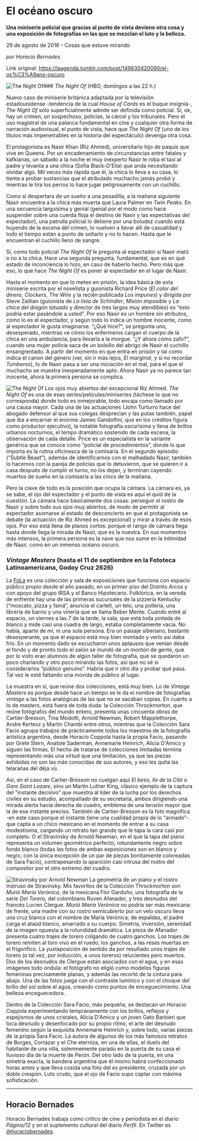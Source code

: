 # El océano oscuro

**Una miniserie policial que gracias al punto de vista deviene otra cosa y una exposición de fotografías en las que se mezclan el luto y la belleza.**

29 de agosto de 2016 - Cosas que estuve mirando

_por Horacio Bernades_

Link original: https://laagenda.tumblr.com/post/149630420090/el-oc%C3%A9ano-oscuro

![The Night Of](https://64.media.tumblr.com/682ec7d115e8f8718c7ce78b43207d73/tumblr_inline_pjzw2yIOVb1t6q87u_500.jpg)### *The Night Of* (HBO, domingos a las 22 h.)

Nuevo caso de miniserie británica adaptada por la televisión estadounidense -tendencia de la cual *House of Cards* es el buque insignia-, *The Night Of* sólo superficialmente admite ser definida como policial. Sí, ok, hay un crimen, un sospechoso, policías, la cárcel y los tribunales. Pero el uso magistral de una palanca fundamental en cine y cualquier otra forma de narración audiovisual, el punto de vista, hace que *The Night Of* (uno de los títulos más impenetrables en la historia del espectáculo) devenga otra cosa.

El protagonista es Nasir Khan (Riz Ahmed), universitario hijo de paquis que vive en Queens. Por un encadenamiento de circunstancias entre fatales y kafkianas, un sábado a la noche el muy inexperto Nasir le roba el taxi al padre y levanta a una chica (Sofia Black-D'Elia) que anda necesitando olvidar algo. Mil veces más rápida que él, la chica lo lleva a su casa, lo tienta a probar sustancias que el atribulado muchacho jamás probó y mientras le tira los perros lo hace jugar peligrosamente con un cuchillo.

Como si despertara de un sueño a una pesadilla, a la mañana siguiente Nasir encuentra a la chica más muerta que Laura Palmer en *Twin Peaks*. En una secuencia larguísima y genial (genial por el modo como hace suspender sobre una cuerda floja el destino de Nasir y las expectativas del espectador), una patrulla policial lo detiene por una boludez cuando está huyendo de la escena del crimen, lo vuelven a llevar allí de casualidad y todo el tiempo están a punto de soltarlo y no lo hacen. Hasta que le encuentran el cuchillo lleno de sangre.

Sí, como todo policial *The Night Of* le pregunta al espectador si Nasir mató o no a la chica. Hace una segunda pregunta, fundamental, que es en qué estado de inconciencia lo hizo, en caso de haberlo hecho. Pero más que eso, lo que hace *The Night Of* es poner al espectador en el lugar de Nasir. 

Hasta el momento en que lo meten en prisión, la idea básica de esta miniserie escrita por el novelista y guionista Richard Price (*El color del dinero*, *Clockers*, *The Wire* y la recién publicada *Los impunes*) y dirigida por Steve Zaillian (guionista de *La lista de Schindler*, *Misión imposible* y *La chica del dragón tatuado* y director de tres largos muy atendibles) es “esto podría estar pasándole a usted”. Por eso Nasir es un hombre sin atributos, como lo es el espectador, y según todo lo indica un hombre inocente, como al espectador le gusta imaginarse. “¿Qué hice?”, se pregunta uno, desesperado, mientras ve cómo los enfermeros cargan el cuerpo de la chica en una ambulancia, para llevarla a la morgue. “¿Y ahora cómo zafo?”, cuando una mujer policía saca de un bolsillo del abrigo de Nasir el cuchillo ensangrentado. A partir del momento en que entra en prisión y tal como indica el canon del género (ver, sin ir más lejos, *El marginal*, y si no recordar *Tumberos*), lo de Nasir pasa a ser una iniciación en el mal, para el que el muchacho se muestra inesperadamente apto. Ahora Nasir ya no parece tan inocente, ahora la primera persona se complica.

![The Night Of](https://64.media.tumblr.com/682ec7d115e8f8718c7ce78b43207d73/tumblr_inline_pjzw2yIOVb1t6q87u_500.jpg) Los ojos muy abiertos del excepcional Riz Ahmed. *The Night Of* es una de esas series/películas/miniseries (táchese lo que no corresponda) donde todo es inmejorable, todo encaja como llamado por una causa mayor. Cada una de las actuaciones (John Turturro hace del abogado defensor al que sus colegas desprecian y las putas también, papel que iba a encarnar el enorme James Gandolfini, que en los créditos figura como productor ejecutivo), la notable fotografía oscurísima y llena de brillos urbanos nocturnos, el tempo dramático sostenido de cada escena, la observación de cada detalle. Price es un especialista en la variante genérica que se conoce como “policial de procedimientos”, donde lo que importa es la rutina oficinesca de la comisaría. En el segundo episodio (“Subtle Beast”), además de identificarnos con el malhadado Nasir, también lo hacemos con la pareja de policías que lo detuvieron, que se quieren ir a casa después de cumplir el turno, no los dejan, y terminan cayendo muertos de sueño en la comisaría a las cinco de la mañana. 

Pero la clave de todo es la posición que ocupa la cámara. La cámara es, ya se sabe, el ojo del espectador y el punto de vista es aquí el quid de la cuestión. La cámara hace básicamente dos cosas: perseguir el rostro de Nasir y sobre todo sus ojos muy abiertos, de modo de permitir al espectador asomarse al estado de desconcierto en que el protagonista se debate (la actuación de Riz Ahmed es excepcional) y mirar a través de esos ojos. Por eso está llena de planos cortos: porque el rango de cámara llega hasta donde llega la mirada de Nasir, que es la nuestra. En sus momentos más intensos, la primera persona es la nave que nos sume en la intimidad de Nasir, como en un inmenso océano oscuro.

### *Vintage Masters* (hasta el 11 de septiembre en la Fototeca Latinoamericana, Godoy Cruz 2626)

La [FoLa](http://fola.com.ar/) es una colección y sala de exposiciones que funciona con espacio público propio desde el año pasado, en un primer piso del Distrito Arcos y con apoyo del grupo IRSA y el Banco Hipotecario. Folklórica, en la vereda de enfrente hay una de las primeras sucursales de la pizzería Kentucky (“moscato, pizza y fainá”, anuncia el cartel), un telo, una pollería, una librería de barrio y una vinería que se llama Beber Mente. Cuando entré al espacio, un viernes a las 7 de la tarde, la sala, que está toda pintada de blanco y mide casi una cuadra de largo, estaba completamente vacía. No había, aparte de mí, ni una sola persona. Era un paisaje siberiano, bastante desesperante, ya que el espacio está muy bien montado y verlo así daba frío. En un momento dado se escucharon unos aplausos que venían desde el fondo y de pronto todo el salón se inundó de un montón de gente, que por lo visto eran alumnos de algún taller de fotografía, que se quedaron un poco charlando y otro poco mirando las fotos, así que no sé si considerarlos “público genuino”. Habría que ir otro día y probar qué pasa. Tal vez le esté faltando una movida de público al lugar.

La muestra en sí, que reúne dos colecciones, está muy bien. Lo de *Vintage Masters* es porque desde hace un tiempo se le da el nombre de fotografías *vintage* a las fotos analógicas de las que no se sacaban copias. En cuanto a lo de *masters*, está fuera de toda duda: la Colección Throckmorton, que reúne fotógrafos del mundo entero, presenta unas cincuenta obras de Cartier-Bresson, Tina Modotti, Arnold Newman, Robert Mapplethorpe, Andre Kertesz y Martín Chambi entre otros, mientras que la Colección Sara Facio agrupa trabajos de prácticamente todos los maestros de la fotografía artística argentina, desde Horacio Coppola hasta la propia Facio, pasando por Grete Stern, Anatole Saderman, Annemarie Heinrich, Alicia D'Amico y siguen las firmas. El hecho de tratarse de colecciones limitadas termina representando más una virtud que una limitación, ya que las piezas exhibidas no son las más conocidas de sus autores, y eso les quita las telarañas del déja vù.

Así, en el caso de Cartier-Bresson no cuelgan aquí *El beso*, *Ile de la Cité* o *Gare Saint Lazare*, sino un Martin Luther King, clásico ejemplo de la captura del “instante decisivo” que muestra al líder de la lucha por los derechos civiles en su estudio, acompañado de su secretaria, ambos dirigiendo una mirada alerta hacia derecha de cuadro, emblema de una tensión mayor que la de ese instante preciso. También de Cartier-Bresson es la foto magnífica -en este caso porque el instante tiene una cualidad propia de lo “armado”- que capta a un chico mexicano en el momento de entrar a su casa modestísima, cargando un retrato tan grande que le tapa la cara casi por completo. O el Stravinsky de Arnold Newman, en el que la tapa del piano representa un volumen geométrico perfecto, rotundamente negro sobre fondo blanco (todas las fotos de ambas exposiciones son en blanco y negro, con la única excepción de un par de piezas bonitamente coloreadas de Sara Facio), contrapesando la aparición casi intrusa del rostro del compositor por el otro extremo del cuadro. 

![Stravinsky por Arnold Newman](https://64.media.tumblr.com/2fecb0f8ff5ae31c2686d983a9eebbb4/tumblr_inline_pjzw2z51lC1t6q87u_500.jpg) La geometría de un piano y el rostro instruso de Stravinsky. Mis favoritos de la Colección Throckmorton son *Murió María Verónica*, de la mexicana Flor Garduño, una fotografía de la serie *Del Torero*, del colombiano Ruven Afanador, y tres desnudos del francés Lucien Clergue. *Murió María Verónica* no podría ser más mexicana: de frente, una madre con su rostro semicubierto por un velo oscuro lleva una cruz blanca con el nombre de María Verónica; de espaldas, el padre carga el ataúd blanco, amarrado a su cuerpo. Simetría, inversión, serenidad de la imagen opuesta a la rotundidad dramática. La pieza de Afanador presenta cuatro trajes de torero colgando de cuatro ganchos. Los trajes de torero remiten al toro vivo en el ruedo; los ganchos, a las reses muertas en el frigorífico. La yuxtaposición de sentido da por resultado unos trajes de torero (o tal vez, por inducción, a unos toreros) relucientes pero muertos. Dos de los desnudos de Clergue están asociados con el agua, y en esas imágenes todo ondula: el fotógrafo no eligió como modelos figuras femeninas precisamente planas, y además las recortó de la cintura para abajo. Una de las fotos juega con el contraste lumínico y con el choque del brillo del sol sobre el agua, creando como puntos de enceguecimiento. Una belleza enceguecedora.

Dentro de la Colección Sara Facio, más pequeña, se destacan un Horacio Coppola experimentando tempranamente con los brillos, reflejos y espejismos de unos cristales, Alicia D'Amico y un joven Gato Barbieri que toca desnudo y desenfocado por su propio ritmo, el arte del desnudo femenino según la exquisita Annemarie Heinrich y, sobre todo, varias piezas de la propia Sara Facio. La autora de algunos de los más famosos retratos de Borges, Cortázar y el Che eterniza, en una de ellas, el duelo del habitante de una villa, solemnemente parado en la puerta de su casa el lluvioso día de la muerte de Perón. Del otro lado de la puerta, en una simetría exacta, la bandera argentina que él mismo habrá confeccionado horas antes y que lleva cosida una foto del ex presidente, cruzada por un doble crespón. Luto crudo, que el ojo de Facio supo captar con máxima sofisticación. 

  




---

 Horacio Bernades
-----------------

 Horacio Bernades trabaja como crítico de cine y periodista en el diario *Página/12* y en el suplemento cultural del diario *Perfil*. En Twitter es [@horaciobernades](https://twitter.com/horaciobernades). 

